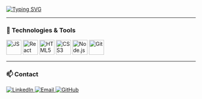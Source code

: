 [![Typing SVG](https://readme-typing-svg.demolab.com?font=Fira+Code&size=32&duration=3000&pause=1000&color=1E3A8A&width=700&lines=Welcome+to+my+GitHub!;Web+Full+Stack+Developer;Building+clean+and+modern+interfaces)](https://git.io/typing-svg)

---

### 🚀 Technologies & Tools
<div>
  <img src="https://cdn.jsdelivr.net/gh/devicons/devicon/icons/javascript/javascript-original.svg" alt="JS" width="40"/>
  <img src="https://cdn.jsdelivr.net/gh/devicons/devicon/icons/react/react-original.svg" alt="React" width="40"/>
  <img src="https://cdn.jsdelivr.net/gh/devicons/devicon/icons/html5/html5-original.svg" alt="HTML5" width="40"/>
  <img src="https://cdn.jsdelivr.net/gh/devicons/devicon/icons/css3/css3-original.svg" alt="CSS3" width="40"/>
  <img src="https://cdn.jsdelivr.net/gh/devicons/devicon/icons/nodejs/nodejs-original.svg" alt="Node.js" width="40"/>
  <img src="https://cdn.jsdelivr.net/gh/devicons/devicon/icons/git/git-original.svg" alt="Git" width="40"/>
</div>

---

### 📫 Contact
<p align="left">
  <a href="https://www.linkedin.com/in/eduardo-gabriel-vicente-8687b7327/">
    <img src="https://img.shields.io/badge/LinkedIn-0077B5?style=for-the-badge&logo=linkedin&logoColor=white" alt="LinkedIn"/>
  </a>
  <a href="mailto:egabrielvicente6@gmail.com">
    <img src="https://img.shields.io/badge/Email-D14836?style=for-the-badge&logo=gmail&logoColor=white" alt="Email"/>
  </a>
  <a href="https://github.com/EduardoGabrielV">
    <img src="https://img.shields.io/badge/GitHub-000?style=for-the-badge&logo=github&logoColor=white" alt="GitHub"/>
  </a>
</p>
